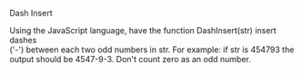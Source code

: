 Dash Insert

Using the JavaScript language, have the function DashInsert(str) insert dashes  
('-') between each two odd numbers in str. For example: if str is 454793 the  
output should be 4547-9-3. Don't count zero as an odd number.
